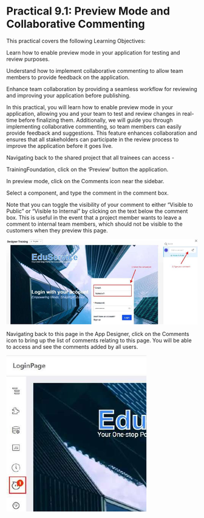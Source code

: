 # Practical 9.1: Preview Mode and Collaborative Commenting



This practical covers the following Learning Objectives:



Learn how to enable preview mode in your application for testing and review purposes.

Understand how to implement collaborative commenting to allow team members to provide feedback on the application.

Enhance team collaboration by providing a seamless workflow for reviewing and improving your application before publishing.

In this practical, you will learn how to enable preview mode in your application, allowing you and your team to test and review changes in real-time before finalizing them. Additionally, we will guide you through implementing collaborative commenting, so team members can easily provide feedback and suggestions. This feature enhances collaboration and ensures that all stakeholders can participate in the review process to improve the application before it goes live.

Navigating back to the shared project that all trainees can access -

TrainingFoundation, click on the ‘Preview’ button the application.



In preview mode, click on the Comments icon near the sidebar.



Select a component, and type the comment in the comment box.

Note that you can toggle the visibility of your comment to either “Visible to Public” or “Visible to Internal” by clicking on the text below the comment box. This is useful in the event that a project member wants to leave a comment to internal team members, which should not be visible to the customers when they preview this page.



![Image Description](./images/image_55.jpeg)



Navigating back to this page in the App Designer, click on the Comments icon to bring up the list of comments relating to this page. You will be able to access and see the comments added by all users.



![Image Description](./images/image_56.jpeg)





